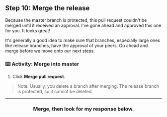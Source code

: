 ## Step 10: Merge the release

Because the master branch is protected, this pull request couldn't be merged until it received an approval. I've gone ahead and approved this one for you. It looks great!

It's generally a good idea to make sure that branches, especially large ones like release branches, have the approval of your peers. Go ahead and merge before we move onto our next steps.

### :keyboard: Activity: Merge into master

1. Click **Merge pull request**.

> Note: Usually, you delete a branch after merging. The release branch is protected, so it cannot be deleted.

<hr>
<h3 align="center">Merge, then look for my response below.</h3>
